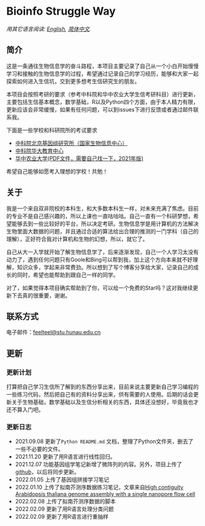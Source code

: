 # Bioinfo Struggle Way

*用其它语言阅读: [English](README_en.md), [简体中文](README.md).*

## 简介

这是一条通往生物信息学的奋斗路程，本项目主要记录了自己从一个小白开始慢慢学习和接触的生物信息学的过程，希望通过记录自己的学习经历，能够和大家一起探索如何进入生信坑，交到更多想考生信研究生的朋友。

本项目会按照考研的要求（参考中科院和华中农业大学生信考研科目）进行更新，主要包括生信基本概念，数学基础，R以及Python四个方面，由于本人精力有限，更新应该会非常缓慢，如果有任何问题，可以到issues下进行反馈或者通过邮件联系我。

下面是一些学校和科研院所的考试要求
- [中科院北京基因组研究所（国家生物信息中心）](https://admission.ucas.ac.cn/info/ZhaoshengDanweiDetail/9e780c52-baf5-4020-b453-bc4510579559/8016712021)
- [中科院华大教育中心](https://admission.ucas.ac.cn/info/ZhaoshengDanweiDetail/9e780c52-baf5-4020-b453-bc4510579559/8009512021)
- [华中农业大学(PDF文件，需要自己找一下，2021年版)](http://yjs.hzau.edu.cn/2021ssml1015.pdf)
  
希望自己能够如愿考入理想的学校！共勉！

## 关于

我是一个来自双非院校的本科生，和大多数本科生一样，对未来充满了焦虑。目前的专业不是自己感兴趣的，所以上课也一直咕咕咕。自己一直有一个科研梦想，希望能够去到一些比较好的平台，所以决定考研。生物信息学是用计算机的方法解决生物里面大数据的问题，并且通过合适的算法给出合理的推测的一门学科（自己的理解），正好符合我对计算机和生物的幻想，所以，就它了。

自己从大一入学就开始了解生物信息学了，后来逐渐发现，自己一个人学习太没有动力了，遇到任何问题只有Goole和Bing可以帮到我，加上这个方向本来就不好理解，知识众多，学起来非常费劲。所以想到了写个博客分享给大家，记录自己的成长的同时，希望也能帮助到跟自己一样的同学。

对了，如果觉得本项目确实帮助到了你，可以给一个免费的Star吗？这对我继续更新下去真的很重要，谢谢。

## 联系方式

电子邮件：feelteel@stu.hunau.edu.cn

## 更新

### 更新计划

打算把自己学习生信所了解到的东西分享出来，目前来说主要更新自己学习编程的一些练习代码，然后把自己有的资料分享出来，供有需要的人使用。后期的话会更新关于生物基础，数学基础以及生信分析相关的东西，具体还没想好，毕竟我也才还不算入门吧。

### 更新日志

- 2021.09.08 更新了`Python README.md` 文档，整理了Python文件夹，删去了一些不必要的文件。
- 2021.11.20 更新了用R语言进行线性回归。
- 2021.12.07 功能基因组学笔记新增了微阵列的内容。另外，项目上传了[github](https://github.com/FeelLiao/Bioinfo_struggle_way)，以后将同步更新。 
- 2022.01.05 上传了基因组拼接学习笔记
- 2022.01.10 上传了拟南芥测序数据练习笔记，文章来自[High contiguity Arabidopsis thaliana genome
assembly with a single nanopore flow cell](https://www.nature.com/articles/s41467-018-03016-2/)
- 2022.02.08 上传了拟南芥测序数据的脚本
- 2022.02.09 更新了用R语言处理分类问题
- 2022.02.09 更新了用R语言进行重抽样